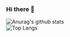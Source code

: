 ### Hi there 👋

![Anurag's github stats](https://github-readme-stats.vercel.app/api?username=gsw4869&theme=radical&show_icons=true)  
![Top Langs](https://github-readme-stats.vercel.app/api/top-langs/?username=gsw4869&theme=radical&layout=compact&hide=CMAKE)  


<!--
**gsw4869/gsw4869** is a ✨ _special_ ✨ repository because its `README.md` (this file) appears on your GitHub profile.

Here are some ideas to get you started:

- 🔭 I’m currently working on ...
- 🌱 I’m currently learning ...
- 👯 I’m looking to collaborate on ...
- 🤔 I’m looking for help with ...
- 💬 Ask me about ...
- 📫 How to reach me: ...
- 😄 Pronouns: ...
- ⚡ Fun fact: ...
-->
